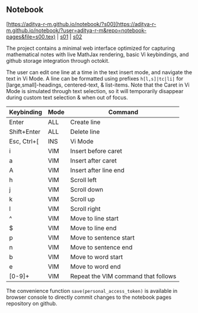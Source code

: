 ## Notebook
[https://aditya-r-m.github.io/notebook/?s00](https://aditya-r-m.github.io/notebook/?user=aditya-r-m&repo=notebook-pages&file=s00.tex) | [s01](https://aditya-r-m.github.io/notebook/?user=aditya-r-m&repo=notebook-pages&file=s01.tex) | [s02](https://aditya-r-m.github.io/notebook/?user=aditya-r-m&repo=notebook-pages&file=s02.tex)

The project contains a minimal web interface optimized for capturing mathematical notes with live MathJax rendering, basic Vi keybindings, and github storage integration through octokit.

The user can edit one line at a time in the text insert mode, and navigate the text in Vi Mode. A line can be formatted using prefixes `h[l,s]|tc|li|` for [large,small]-headings, centered-text, & list-items.
Note that the Caret in Vi Mode is simulated through text selection, so it will temporarily disappear during custom text selection & when out of focus.

| Keybinding | Mode | Command |
| ---------- | ---- | ------- |
| Enter | ALL | Create line |
| Shift+Enter | ALL | Delete line |
| Esc, Ctrl+[ | INS | Vi Mode |
| i | VIM | Insert before caret |
| a | VIM | Insert after caret |
| A | VIM | Insert after line end |
| h | VIM | Scroll left |
| j | VIM | Scroll down |
| k | VIM | Scroll up |
| l | VIM | Scroll right |
| ^ | VIM | Move to line start |
| $ | VIM | Move to line end |
| p | VIM | Move to sentence start |
| n | VIM | Move to sentence end |
| b | VIM | Move to word start |
| e | VIM | Move to word end |
| [0-9]+ | VIM | Repeat the VIM command that follows |

The convenience function `save(personal_access_token)` is available in browser console to directly commit changes to the notebook pages repository on github.

